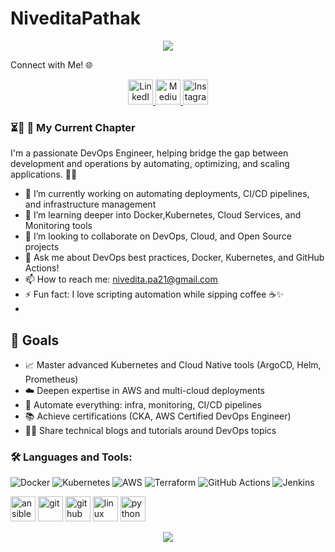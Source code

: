 # NiveditaPathak

<p align="center">
  <img src="https://capsule-render.vercel.app/api?text=Hey%20Everyone!🕹️&animation=fadeIn&type=waving&color=gradient&height=100" />
</p>

Connect with Me! 🌐

<p align="center">
  <!-- your icons here -->
</p>

<p align="center">
  
  <a href="https://www.linkedin.com/in/nivedita-pathak-a6b795225/" target="_blank">
    <img src="https://img.icons8.com/ios-filled/50/0A66C2/linkedin-circled--v1.png" alt="LinkedIn" height="40" />
  </a>
  <a href="https://medium.com/@pathaknivedita21" target="_blank">
    <img src="https://img.icons8.com/ios-filled/50/000000/medium-monogram.png" alt="Medium" height="40" />
  </a>
  
  
  <a href="https://www.instagram.com/niveditapathak21/" target="_blank">
    <img src="https://img.icons8.com/ios-filled/50/FF0080/instagram-new--v1.png" alt="Instagram" height="40" />
  </a>
</p>



### ⏳🚀 🌟 My Current Chapter



I'm a passionate DevOps Engineer, helping bridge the gap between development and operations by automating, optimizing, and scaling applications. 🔧🌐

- 🔭 I’m currently working on automating deployments, CI/CD pipelines, and infrastructure management
- 🌱 I’m learning deeper into Docker,Kubernetes, Cloud Services, and Monitoring tools
- 👯 I’m looking to collaborate on DevOps, Cloud, and Open Source projects
- 💬 Ask me about DevOps best practices, Docker, Kubernetes, and GitHub Actions!
- 📫 How to reach me: nivedita.pa21@gmail.com
- ⚡ Fun fact: I love scripting automation while sipping coffee ☕✨
- 
## 🎯 Goals 

- 📈 Master advanced Kubernetes and Cloud Native tools (ArgoCD, Helm, Prometheus)
- ☁️ Deepen expertise in AWS and multi-cloud deployments
- 🤖 Automate everything: infra, monitoring, CI/CD pipelines
- 📚 Achieve certifications (CKA, AWS Certified DevOps Engineer)
- 👩‍💻 Share technical blogs and tutorials around DevOps topics


### 🛠️ Languages and Tools:

![Docker](https://img.shields.io/badge/Docker-2496ED?style=for-the-badge&logo=docker&logoColor=white)
![Kubernetes](https://img.shields.io/badge/Kubernetes-326CE5?style=for-the-badge&logo=kubernetes&logoColor=white)
![AWS](https://img.shields.io/badge/AWS-FF9900?style=for-the-badge&logo=amazonaws&logoColor=white)
![Terraform](https://img.shields.io/badge/Terraform-7B42BC?style=for-the-badge&logo=terraform&logoColor=white)
![GitHub Actions](https://img.shields.io/badge/GitHub%20Actions-2088FF?style=for-the-badge&logo=githubactions&logoColor=white)
![Jenkins](https://img.shields.io/badge/Jenkins-D24939?style=for-the-badge&logo=jenkins&logoColor=white)
<p align="left">
  <img src="https://cdn.jsdelivr.net/gh/devicons/devicon/icons/ansible/ansible-original.svg" alt="ansible" width="40" height="40"/>
  <img src="https://cdn.jsdelivr.net/gh/devicons/devicon/icons/git/git-original.svg" alt="git" width="40" height="40"/>
  <img src="https://cdn.jsdelivr.net/gh/devicons/devicon/icons/github/github-original.svg" alt="github" width="40" height="40"/>
  <img src="https://cdn.jsdelivr.net/gh/devicons/devicon/icons/linux/linux-original.svg" alt="linux" width="40" height="40"/>
  <img src="https://cdn.jsdelivr.net/gh/devicons/devicon/icons/python/python-original.svg" alt="python" width="40" height="40"/>
</p>

<p align="center">
  <img src="https://capsule-render.vercel.app/api?&animation=fadeIn&type=waving&color=gradient&height=100" />
</p>
